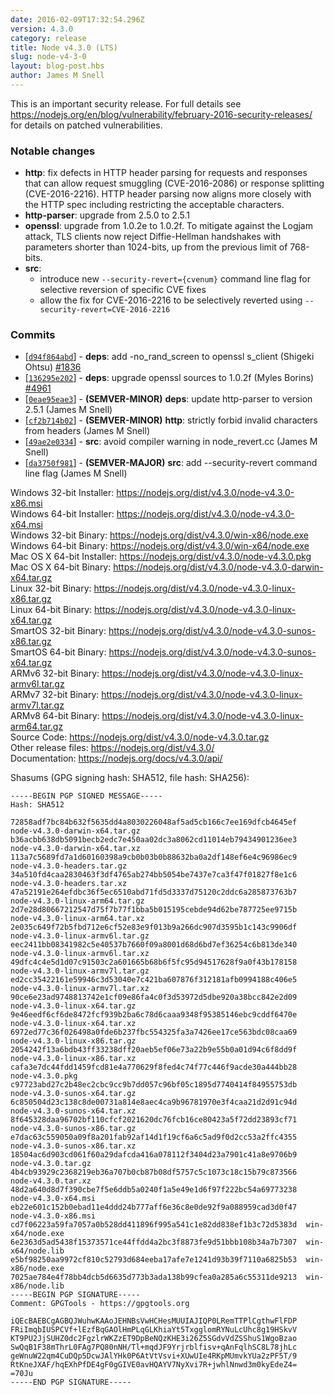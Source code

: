 ```yaml
---
date: 2016-02-09T17:32:54.296Z
version: 4.3.0
category: release
title: Node v4.3.0 (LTS)
slug: node-v4-3-0
layout: blog-post.hbs
author: James M Snell
---
```


This is an important security release. For full details see https://nodejs.org/en/blog/vulnerability/february-2016-security-releases/ for details on patched vulnerabilities.

### Notable changes

* **http**: fix defects in HTTP header parsing for requests and responses that can allow request smuggling (CVE-2016-2086) or response splitting (CVE-2016-2216). HTTP header parsing now aligns more closely with the HTTP spec including restricting the acceptable characters.
* **http-parser**: upgrade from 2.5.0 to 2.5.1
* **openssl**: upgrade from 1.0.2e to 1.0.2f. To mitigate against the Logjam attack, TLS clients now reject Diffie-Hellman handshakes with parameters shorter than 1024-bits, up from the previous limit of 768-bits.
* **src**:
  * introduce new `--security-revert={cvenum}` command line flag for selective reversion of specific CVE fixes
  * allow the fix for CVE-2016-2216 to be selectively reverted using `--security-revert=CVE-2016-2216`

### Commits

* [[`d94f864abd`](https://github.com/nodejs/node/commit/d94f864abd0933c125afeb84b6f72ec709c63b43)] - **deps**: add -no_rand_screen to openssl s_client (Shigeki Ohtsu) [#1836](https://github.com/nodejs/node/pull/1836)
* [[`136295e202`](https://github.com/nodejs/node/commit/136295e202)] - **deps**: upgrade openssl sources to 1.0.2f (Myles Borins) [#4961](https://github.com/nodejs/node/pull/4961)
* [[`0eae95eae3`](https://github.com/nodejs/node/commit/0eae95eae3)] - **(SEMVER-MINOR)** **deps**: update http-parser to version 2.5.1 (James M Snell)
* [[`cf2b714b02`](https://github.com/nodejs/node/commit/cf2b714b02)] - **(SEMVER-MINOR)** **http**: strictly forbid invalid characters from headers (James M Snell)
* [[`49ae2e0334`](https://github.com/nodejs/node/commit/49ae2e0334)] - **src**: avoid compiler warning in node_revert.cc (James M Snell)
* [[`da3750f981`](https://github.com/nodejs/node/commit/da3750f981)] - **(SEMVER-MAJOR)** **src**: add --security-revert command line flag (James M Snell)

Windows 32-bit Installer: https://nodejs.org/dist/v4.3.0/node-v4.3.0-x86.msi \
Windows 64-bit Installer: https://nodejs.org/dist/v4.3.0/node-v4.3.0-x64.msi \
Windows 32-bit Binary: https://nodejs.org/dist/v4.3.0/win-x86/node.exe \
Windows 64-bit Binary: https://nodejs.org/dist/v4.3.0/win-x64/node.exe \
Mac OS X 64-bit Installer: https://nodejs.org/dist/v4.3.0/node-v4.3.0.pkg \
Mac OS X 64-bit Binary: https://nodejs.org/dist/v4.3.0/node-v4.3.0-darwin-x64.tar.gz \
Linux 32-bit Binary: https://nodejs.org/dist/v4.3.0/node-v4.3.0-linux-x86.tar.gz \
Linux 64-bit Binary: https://nodejs.org/dist/v4.3.0/node-v4.3.0-linux-x64.tar.gz \
SmartOS 32-bit Binary: https://nodejs.org/dist/v4.3.0/node-v4.3.0-sunos-x86.tar.gz \
SmartOS 64-bit Binary: https://nodejs.org/dist/v4.3.0/node-v4.3.0-sunos-x64.tar.gz \
ARMv6 32-bit Binary: https://nodejs.org/dist/v4.3.0/node-v4.3.0-linux-armv6l.tar.gz \
ARMv7 32-bit Binary: https://nodejs.org/dist/v4.3.0/node-v4.3.0-linux-armv7l.tar.gz \
ARMv8 64-bit Binary: https://nodejs.org/dist/v4.3.0/node-v4.3.0-linux-arm64.tar.gz \
Source Code: https://nodejs.org/dist/v4.3.0/node-v4.3.0.tar.gz \
Other release files: https://nodejs.org/dist/v4.3.0/ \
Documentation: https://nodejs.org/docs/v4.3.0/api/

Shasums (GPG signing hash: SHA512, file hash: SHA256):

```
-----BEGIN PGP SIGNED MESSAGE-----
Hash: SHA512

72858adf7bc84b632f5635dd4a8030226048af5ad5cb166c7ee169dfcb4645ef  node-v4.3.0-darwin-x64.tar.gz
b36acbb638db5091becb2edc7e450aa02dc3a8062cd11014eb79434901236ee3  node-v4.3.0-darwin-x64.tar.xz
113a7c5689fd7a1d60160398a9cb0b03b0b88632ba0a2df148ef6e4c96986ec9  node-v4.3.0-headers.tar.gz
34a510fd4caa2830463f3df4765ab274bb5054be7437e7ca3f47f01827f8e1c6  node-v4.3.0-headers.tar.xz
47a52191e264efdbc36f5ec6510abd71fd5d3337d75120c2ddc6a285873763b7  node-v4.3.0-linux-arm64.tar.gz
2d7e28d80667212547d75f7b77f1bba5b015195cebde94d62be787725ee9715b  node-v4.3.0-linux-arm64.tar.xz
2e035c649f72b5fbd712e6cf52e83e9f013b9a266dc907d3595b1c143c9906df  node-v4.3.0-linux-armv6l.tar.gz
eec2411bb08341982c5e40537b7660f09a8001d68d6bd7ef36254c6b813de340  node-v4.3.0-linux-armv6l.tar.xz
49dfc4c4e5d1d07c91503c2a601665b68b6f5fc95d94517628f9a0f43b178158  node-v4.3.0-linux-armv7l.tar.gz
ed2cc35422161e59946c3d53040e7c421ba607876f312181afb0994188c406e5  node-v4.3.0-linux-armv7l.tar.xz
90ce6e23ad9748813742e1cf09e86fa4c0f3d53972d5dbe920a38bcc842e2d09  node-v4.3.0-linux-x64.tar.gz
9e46eedf6cf6de8472fcf939b2ba6c78d6caaa9348f95385146ebc9cddf6470e  node-v4.3.0-linux-x64.tar.xz
6972ed77c36f026498a0fde6b237fbc554325fa3a7426ee17ce563bdc08caa69  node-v4.3.0-linux-x86.tar.gz
2054242f13a6bdb43ff33238dff20aeb5ef06e73a22b9e55b0a01d94c6f8dd9f  node-v4.3.0-linux-x86.tar.xz
cafa3e7dc44fdd1459fcd81e4a770629f8fed4c74f77c446f9acde30a444bb28  node-v4.3.0.pkg
c97723abd27c2b48ec2cbc9cc9b7dd057c96bf05c1895d7740414f84955753db  node-v4.3.0-sunos-x64.tar.gz
6c850504d23c138c8de00731a814e8aec4ca9b96781970e3f4caa21d2d91c94d  node-v4.3.0-sunos-x64.tar.xz
8f645328daa96702bf110cfcf2021620dc76fcb16ce80423a5f72dd23893cf71  node-v4.3.0-sunos-x86.tar.gz
e7dac63c559050a09f8a201fab92af14d1f19cf6a6c5ad9f0d2cc53a2ffc4355  node-v4.3.0-sunos-x86.tar.xz
18504ac6d903cd061f60a29dafcda416a078112f3404d23a7901c41a8e9706b9  node-v4.3.0.tar.gz
4b4cb93929c2368219eb36a707b0cb87b08df5757c5c1073c18c15b79c873566  node-v4.3.0.tar.xz
48d2a640d8d7f390cbe7f5e6ddb5a0240f1a5e49e1d6f97f222bc54a69773238  node-v4.3.0-x64.msi
eb22e601c152b0ebad11e4ddd24b777aff6e36c8e0de92f9a088959cad3d0f47  node-v4.3.0-x86.msi
cd7f06223a59fa7057a0b528dd411896f995a541c1e82dd838ef1b3c72d5383d  win-x64/node.exe
6e2363d5ad5438f15373571ce44ffdd4a2bc3f8873fe9d51bbb108b34a7b7307  win-x64/node.lib
e5bf98250aa9972cf810c52793d684eeba17afe7e1241d93b39f7110a6825b53  win-x86/node.exe
7025ae784e4f78bb4dcb5d6635d773b3ada138b99cfea0a285a6c55311de9213  win-x86/node.lib
-----BEGIN PGP SIGNATURE-----
Comment: GPGTools - https://gpgtools.org

iQEcBAEBCgAGBQJWuhwKAAoJEHNBsVwHCHesMUUIAJIQP0LRemTTPlCgthwFlFDP
FRiImqbIUSPCVf+lEzfBqGAOlHmPLqGLKhiaYt5TxgglomRYNuLcUhc8g19HSkvV
KT9PU2JjSUHZ0dc2FgzlrWKZzET9DpBeNQzKHE3i26Z5SGdvVdZSShuS1WgoBzao
SwQqB1F38mThrL0FAg7PQ80nNH/Tl+mqdJF9Yrjrblfisv+qAnFqlhSC8L78jhLc
geWnuW22qm4CuDQp5DcwJAlYHk0P6AtVtVsvi+XUwUIe4RKpMUmvkYUa2zPF5T/9
RtKneJXAF/hqEXhPfDE4gF0gGIVE0avHQAYV7NyXvi7R+jwhlNnwd3m0kyEdeZ4=
=70Ju
-----END PGP SIGNATURE-----

```
